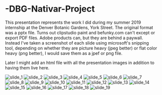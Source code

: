 # -DBG-Nativar-Project
This presentation represents the work I did during my summer 2019 internship at the Denver Botanic Gardens, York Street. The original format was a pptx file. 
Turns out clipstudio paint and befunky.com can't except or export PDF files. Adobe products can, but they are behind a paywall. 
Instead I've taken a screenshot of each slide using microsoft's snipping tool, depending on whether they are picture heavy (jpeg better) or flat color heavy (png better), I would save them as a jpef or png file.  

Later I might add an html file with all the presentation images in addition to having them live here. 


![slide_1](https://user-images.githubusercontent.com/103965827/186552699-ffb748cf-9c13-4cbf-9f50-218550f2b7e7.PNG)
![slide_2](https://user-images.githubusercontent.com/103965827/186552704-f1edd0f0-e1cb-4b17-863d-7c42dda75d19.JPG)
![slide_3](https://user-images.githubusercontent.com/103965827/186552705-b5e0b4aa-25a6-4a46-abe6-01c2cfe2d316.PNG)
![slide_4](https://user-images.githubusercontent.com/103965827/186552709-ac6b3706-0bab-426e-9c95-211f66b8931b.PNG)
![slide_5](https://user-images.githubusercontent.com/103965827/186552715-62bdf0d4-01e2-4e42-a96f-30fd640f56a9.JPG)
![slide_6](https://user-images.githubusercontent.com/103965827/186552716-879ce149-9684-48e4-b42d-8a008c6f2646.JPG)
![slide_7](https://user-images.githubusercontent.com/103965827/186552717-c146de9b-9cfb-4cd8-85b5-4a27b66d198e.JPG)
![slide_8](https://user-images.githubusercontent.com/103965827/186552718-1591f62d-64b8-4c43-bc07-b4f27e47ab3c.JPG)
![slide_9](https://user-images.githubusercontent.com/103965827/186552720-24211500-794f-4946-b819-ec296f7e2044.PNG)
![slide_10](https://user-images.githubusercontent.com/103965827/186552726-e3db1496-a380-4e52-af74-913635399aca.PNG)
![slide_11](https://user-images.githubusercontent.com/103965827/186552731-40f76361-1c01-4e13-9163-367aa2aa3a83.JPG)
![slide_12](https://user-images.githubusercontent.com/103965827/186552733-d153bfb6-09b1-49fe-8948-8663ff24662d.PNG)
![slide_13](https://user-images.githubusercontent.com/103965827/186552738-c9ff04a0-125a-4052-a9e9-9fd20014bbea.JPG)
![slide_14](https://user-images.githubusercontent.com/103965827/186552739-bd0c2fa6-2fa5-4bb2-81c8-992448b238ed.JPG)
![slide_15](https://user-images.githubusercontent.com/103965827/186552741-3ea6898b-c52d-46fe-a49f-a26e2f29cc65.JPG)
![slide_16](https://user-images.githubusercontent.com/103965827/186552743-cd1e07df-861c-452b-a69c-0324f0597f39.JPG)
![slide_17](https://user-images.githubusercontent.com/103965827/186552745-b01c870e-d151-402b-92b9-9202762276f8.JPG)
![slide_18](https://user-images.githubusercontent.com/103965827/186552746-9dee2b95-e126-41c6-bc0c-be2456b90f15.PNG)
![slide_19](https://user-images.githubusercontent.com/103965827/186552751-37c89a66-3673-47fd-a93c-74d0535573d1.PNG)
